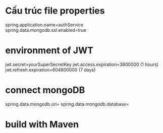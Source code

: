 # Cấu trúc file properties

spring.application.name=authService
spring.data.mongodb.ssl.enabled=true

# environment of JWT 
jwt.secret=yourSuperSecretKey
jwt.access.expiration=3600000 (1 hours)
jwt.refresh.expiration=604800000 (7 days)

# connect mongoDB
spring.data.mongodb.uri=
spring.data.mongodb.database=

# build with Maven